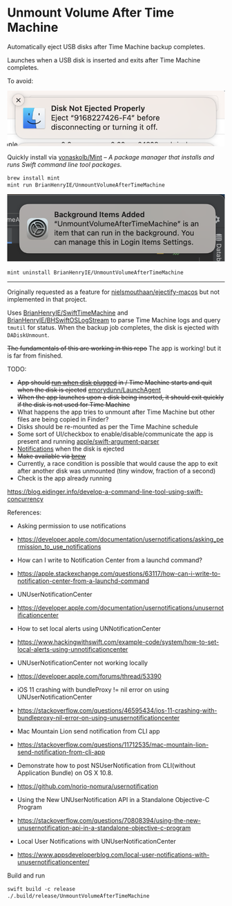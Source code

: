 # Unmount Volume After Time Machine

Automatically eject USB disks after Time Machine backup completes.

Launches when a USB disk is inserted and exits after Time Machine completes.

To avoid:

![disk-not-ejected-properly.png](disk-not-ejected-properly.png)

Quickly install via [yonaskolb/Mint](https://github.com/yonaskolb/Mint) – _A package manager that installs and runs Swift command line tool packages._
```
brew install mint
mint run BrianHenryIE/UnmountVolumeAfterTimeMachine
```

![Background Items Added.png](Background%20Items%20Added.png)

```
mint uninstall BrianHenryIE/UnmountVolumeAfterTimeMachine 
```

***

Originally requested as a feature for [nielsmouthaan/ejectify-macos](https://github.com/nielsmouthaan/ejectify-macos/issues/19) but not implemented in that project.

Uses [BrianHenryIE/SwiftTimeMachine](https://github.com/BrianHenryIE/SwiftTimeMachine) and [BrianHenryIE/BHSwiftOSLogStream](https://github.com/BrianHenryIE/BHSwiftOSLogStream) to parse Time Machine logs and query `tmutil` for status. When the backup job completes, the disk is ejected with `DADiskUnmount`.

~~The fundamentals of this are working in this repo~~ The app is working! but it is far from finished.


TODO:
* ~~App should [run when disk plugged](https://apple.stackexchange.com/a/13724/299117) in / Time Machine starts and quit when the disk is ejected~~ [emorydunn/LaunchAgent](https://github.com/emorydunn/LaunchAgent)
* ~~When the app launches upon a disk being inserted, it should exit quickly if the disk is not used for Time Machine~~
* What happens the app tries to unmount after Time Machine but other files are being copied in Finder?
* Disks should be re-mounted as per the Time Machine schedule
* Some sort of UI/checkbox to enable/disable/communicate the app is present and running [apple/swift-argument-parser](https://github.com/apple/swift-argument-parser)
* [Notifications](https://github.com/dataJAR/Notifier) when the disk is ejected
* ~~Make available via [brew](https://docs.brew.sh/Formula-Cookbook)~~
* Currently, a race condition is possible that would cause the app to exit after another disk was unmounted (tiny window, fraction of a second)
* Check is the app already running

https://blog.eidinger.info/develop-a-command-line-tool-using-swift-concurrency

References:
* Asking permission to use notifications
- https://developer.apple.com/documentation/usernotifications/asking_permission_to_use_notifications
* How can I write to Notification Center from a launchd command?
- https://apple.stackexchange.com/questions/63117/how-can-i-write-to-notification-center-from-a-launchd-command
* UNUserNotificationCenter
- https://developer.apple.com/documentation/usernotifications/unusernotificationcenter
* How to set local alerts using UNNotificationCenter
- https://www.hackingwithswift.com/example-code/system/how-to-set-local-alerts-using-unnotificationcenter
* UNUserNotificationCenter not working locally
- https://developer.apple.com/forums/thread/53390
* iOS 11 crashing with bundleProxy != nil error on using UNUserNotificationCenter
- https://stackoverflow.com/questions/46595434/ios-11-crashing-with-bundleproxy-nil-error-on-using-unusernotificationcenter
* Mac Mountain Lion send notification from CLI app
- https://stackoverflow.com/questions/11712535/mac-mountain-lion-send-notification-from-cli-app
* Demonstrate how to post NSUserNotification from CLI(without Application Bundle) on OS X 10.8.
- https://github.com/norio-nomura/usernotification
* Using the New UNUserNotification API in a Standalone Objective-C Program
- https://stackoverflow.com/questions/70808394/using-the-new-unusernotification-api-in-a-standalone-objective-c-program
* Local User Notifications with UNUserNotificationCenter
- https://www.appsdeveloperblog.com/local-user-notifications-with-unusernotificationcenter/

Build and run
```
swift build -c release
./.build/release/UnmountVolumeAfterTimeMachine
```